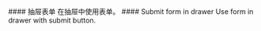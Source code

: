 <cn>
#### 抽屉表单
在抽屉中使用表单。
</cn>

<us>
#### Submit form in drawer
Use form in drawer with submit button.
</us>
